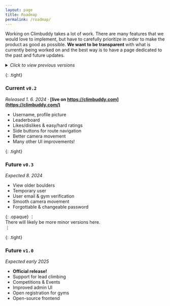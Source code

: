 ```yaml
---
layout: page
title: Roadmap
permalink: /roadmap/
---
```


Working on Climbuddy takes a lot of work.
There are many features that we would love to implement, but have to carefully prioritize in order to make the product as good as possible.
**We want to be transparent** with what is currently being worked on and the best way is to have a page dedicated to the past and future updates.

<div class="spacer"></div>

<details>
<summary><em>Click to view previous versions</em><div class="large-spacer"></div> </summary>
<div markdown="1">

{: .tight}
### Old `v0.1`
_Released 10. 5. 2024_

<ul class="fa-ul tight">
  <li><i class="fa-li fa fa-flag"></i>Logging route activities</li>
  <li><i class="fa-li fa fa-bookmark"></i>Bookmarks</li>
  <li><i class="fa-li fa fa-list-check"></i>Progress overview</li>
  <div class="spacer"></div>
  <li><i class="fa-li roadmap-minor-item fa fa-circle-info"></i>Gym information</li>
  <li><i class="fa-li roadmap-minor-item fa fa-at"></i>About us section</li>
</ul>

<div class="large-spacer"></div>

</div>
</details>

<div markdown="1" class="roadmap-current">

{: .tight}
### Current `v0.2`
_Released 1. 6. 2024_ · **[live on https://climbuddy.com](https://climbuddy.com/)**

<ul class="fa-ul tight">
  <li><i class="fa-li fa fa-user"></i>Username, profile picture</li>
  <li><i class="fa-li fa fa-ranking-star"></i>Leaderboard</li>
  <li><i class="fa-li fa fa-thumbs-up"></i>Likes/dislikes & easy/hard ratings</li>
  <div class="spacer"></div>
  <li><i class="fa-li roadmap-minor-item fa fa-caret-right"></i>Side buttons for route navigation</li>
  <li><i class="fa-li roadmap-minor-item fa fa-video"></i>Better camera movement</li>
  <li><i class="fa-li roadmap-minor-item fa fa-ellipsis"></i>Many other UI improvements!</li>
</ul>

</div>

<div class="large-spacer"></div>

{: .tight}
### Future `v0.3`
_Expected 8. 2024_

<ul class="fa-ul  tight">
  <li><i class="fa-li fa fa-clock-rotate-left"></i>View older boulders</li>
  <li><i class="fa-li fa fa-user-clock"></i>Temporary user</li>
  <li><i class="fa-li fa fa-user-shield"></i>User email & gym verification</li>
  <div class="spacer"></div>
  <li><i class="fa-li fa roadmap-minor-item fa-video"></i>Smooth camera movement</li>
  <li><i class="fa-li fa roadmap-minor-item fa-key"></i>Forgottable & changeable password</li>
</ul>

<div class="large-spacer"></div>

{: .opaque}
⋮<br>
There will likely be more minor versions here.<br>
⋮
<div class="large-spacer"></div>


{: .tight}
### Future `v1.0`
_Expected early 2025_

<ul class="fa-ul  tight">
  <li><i class="fa-li fa fa-champagne-glasses"></i><strong>Official release!</strong></li>
  <li><i class="fa-li fa fa-mountain"></i>Support for lead climbing</li>
  <li><i class="fa-li fa fa-calendar-days"></i>Competitions & Events</li>
  <li><i class="fa-li fa fa-user-tie"></i>Improved admin UI</li>
  <li><i class="fa-li fa fa-users"></i>Open registration for gyms</li>
  <li><i class="fa-li fa fa-code"></i>Open-source frontend</li>
</ul>
